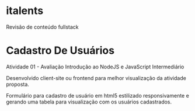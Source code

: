 # italents
Revisão de conteúdo fullstack
# Cadastro De Usuários
Atividade 01 - Avaliação Introdução ao NodeJS e JavaScript Intermediário

<p>Desenvolvido client-site ou frontend para melhor visualização da atividade proposta.</p>
<p>Formulário para cadastro de usuário em html5 estilizado responsivamente e gerando uma tabela para visualização com os usuários cadastrados.</p>  
